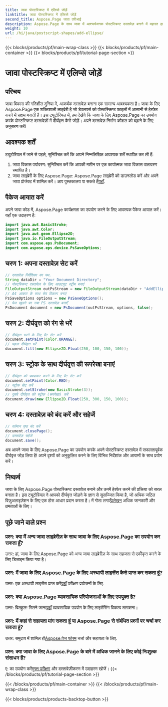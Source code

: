 ```yaml
---
title: जावा पोस्टस्क्रिप्ट में एलिप्से जोड़ें
linktitle: जावा पोस्टस्क्रिप्ट में एलिप्से जोड़ें
second_title: Aspose.Page जावा एपीआई
description: Aspose.Page के साथ जावा में आश्चर्यजनक पोस्टस्क्रिप्ट दस्तावेज़ बनाने में महारत हासिल करें। आकर्षक सामग्री के लिए चरण-दर-चरण दीर्घवृत्त जोड़ना सीखें।
weight: 10
url: /hi/java/postscript-shapes/add-ellipse/
---
```


{{< blocks/products/pf/main-wrap-class >}}
{{< blocks/products/pf/main-container >}}
{{< blocks/products/pf/tutorial-page-section >}}

# जावा पोस्टस्क्रिप्ट में एलिप्से जोड़ें

## परिचय
जावा विकास की गतिशील दुनिया में, आकर्षक दस्तावेज़ बनाना एक सामान्य आवश्यकता है। जावा के लिए Aspose.Page एक शक्तिशाली लाइब्रेरी है जो डेवलपर्स को पोस्टस्क्रिप्ट फ़ाइलों में आसानी से हेरफेर करने में सक्षम बनाती है। इस ट्यूटोरियल में, हम देखेंगे कि जावा के लिए Aspose.Page का उपयोग करके पोस्टस्क्रिप्ट दस्तावेज़ों में दीर्घवृत्त कैसे जोड़ें। अपने दस्तावेज़ निर्माण कौशल को बढ़ाने के लिए अनुसरण करें!
## आवश्यक शर्तें
ट्यूटोरियल में जाने से पहले, सुनिश्चित करें कि आपने निम्नलिखित आवश्यक शर्तें स्थापित कर ली हैं:
1. जावा विकास पर्यावरण: सुनिश्चित करें कि आपकी मशीन पर एक कार्यात्मक जावा विकास वातावरण स्थापित है।
2.  जावा लाइब्रेरी के लिए Aspose.Page: Aspose.Page लाइब्रेरी को डाउनलोड करें और अपने जावा प्रोजेक्ट में शामिल करें। आप पुस्तकालय पा सकते हैं[यहाँ](https://releases.aspose.com/page/java/).
## पैकेज आयात करें
अपने जावा कोड में, Aspose.Page कार्यक्षमता का उपयोग करने के लिए आवश्यक पैकेज आयात करें। यहाँ एक उदाहरण है:
```java
import java.awt.BasicStroke;
import java.awt.Color;
import java.awt.geom.Ellipse2D;
import java.io.FileOutputStream;
import com.aspose.eps.PsDocument;
import com.aspose.eps.device.PsSaveOptions;
```
## चरण 1: अपना दस्तावेज़ सेट करें
```java
// दस्तावेज़ निर्देशिका का पथ.
String dataDir = "Your Document Directory";
// पोस्टस्क्रिप्ट दस्तावेज़ के लिए आउटपुट स्ट्रीम बनाएं
FileOutputStream outPsStream = new FileOutputStream(dataDir + "AddEllipse_outPS.ps");
// A4 आकार के साथ सेव विकल्प बनाएं
PsSaveOptions options = new PsSaveOptions();
// पेज खुलने पर नया PS दस्तावेज़ बनाएँ
PsDocument document = new PsDocument(outPsStream, options, false);
```
## चरण 2: दीर्घवृत्त को रंग से भरें
```java
// दीर्घवृत्त भरने के लिए पेंट सेट करें
document.setPaint(Color.ORANGE);
// पहला दीर्घवृत्त भरें
document.fill(new Ellipse2D.Float(250, 100, 150, 100));
```
## चरण 3: स्ट्रोक के साथ दीर्घवृत्त की रूपरेखा बनाएं
```java
// दीर्घवृत्त को पथपाकर करने के लिए पेंट सेट करें
document.setPaint(Color.RED);
// स्ट्रोक सेट करें
document.setStroke(new BasicStroke(3));
// दूसरे दीर्घवृत्त को स्ट्रोक (रूपरेखा) करें
document.draw(new Ellipse2D.Float(250, 300, 150, 100));
```
## चरण 4: दस्तावेज़ को बंद करें और सहेजें
```java
// वर्तमान पृष्ठ बंद करें
document.closePage();
// दस्तावेज़ सहेजें
document.save();
```
अब आपने जावा के लिए Aspose.Page का उपयोग करके अपने पोस्टस्क्रिप्ट दस्तावेज़ में सफलतापूर्वक दीर्घवृत्त जोड़ लिया है! अपने दृश्यों को अनुकूलित करने के लिए विभिन्न निर्देशांक और आयामों के साथ प्रयोग करें।
## निष्कर्ष
 जावा के लिए Aspose.Page पोस्टस्क्रिप्ट दस्तावेज़ बनाने और उनमें हेरफेर करने की प्रक्रिया को सरल बनाता है। इस ट्यूटोरियल ने आपको दीर्घवृत्त जोड़ने के ज्ञान से सुसज्जित किया है, जो अधिक जटिल विज़ुअलाइज़ेशन के लिए एक ठोस आधार प्रदान करता है। में गोता लगाएँ[प्रलेखन](https://reference.aspose.com/page/java/) अधिक जानकारी और क्षमताओं के लिए।
## पूछे जाने वाले प्रश्न
### प्रश्न: क्या मैं अन्य जावा लाइब्रेरीज़ के साथ जावा के लिए Aspose.Page का उपयोग कर सकता हूँ?
उत्तर: हां, जावा के लिए Aspose.Page को अन्य जावा लाइब्रेरीज़ के साथ सहजता से एकीकृत करने के लिए डिज़ाइन किया गया है।
### प्रश्न: मैं जावा के लिए Aspose.Page के लिए अस्थायी लाइसेंस कैसे प्राप्त कर सकता हूं?
 उत्तर: एक अस्थायी लाइसेंस प्राप्त करें[यहाँ](https://purchase.aspose.com/temporary-license/) परीक्षण प्रयोजनों के लिए.
### प्रश्न: क्या Aspose.Page व्यावसायिक परियोजनाओं के लिए उपयुक्त है?
 उत्तर: बिल्कुल! मिलने जाना[यहाँ](https://purchase.aspose.com/buy) व्यावसायिक उपयोग के लिए लाइसेंसिंग विकल्प तलाशना।
### प्रश्न: मैं कहां से सहायता मांग सकता हूं या Aspose.Page से संबंधित प्रश्नों पर चर्चा कर सकता हूं?
 उत्तर: समुदाय में शामिल हों[Aspose.पेज फोरम](https://forum.aspose.com/c/page/39) चर्चा और सहायता के लिए.
### प्रश्न: क्या जावा के लिए Aspose.Page के बारे में अधिक जानने के लिए कोई निःशुल्क संसाधन हैं?
 ए: का उपयोग करें[मुफ्त परीक्षण](https://releases.aspose.com/) और दस्तावेज़ीकरण में उदाहरण खोजें।
{{< /blocks/products/pf/tutorial-page-section >}}

{{< /blocks/products/pf/main-container >}}
{{< /blocks/products/pf/main-wrap-class >}}

{{< blocks/products/products-backtop-button >}}
